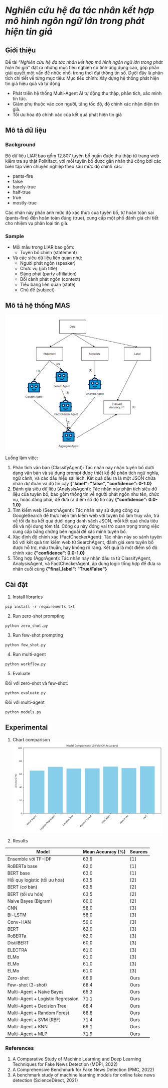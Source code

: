 # *Nghiên cứu hệ đa tác nhân kết hợp mô hình ngôn ngữ lớn trong phát hiện tin giả*

## Giới thiệu
Đề tài “*Nghiên cứu hệ đa tác nhân kết hợp mô hình ngôn ngữ lớn trong phát hiện tin giả*” đặt ra những mục tiêu nghiên có tính ứng dụng cao, góp phần giải quyết một vấn đề nhức nhối trong thời đại thông tin số. Dưới đây là phân tích chi tiết về từng mục tiêu: 
Mục tiêu chính: Xây dựng hệ thống phát hiện tin giả hiệu quả và tự động

- Phát triển hệ thống Multi-Agent AI tự động thu thập, phân tích, xác minh tin tức. 
- Giảm phụ thuộc vào con người, tăng tốc độ, độ chính xác nhận diện tin giả. 
- Tối ưu hóa độ chính xác của kết quả phát hiện tin giả

## Mô tả dữ liệu
### Background
Bộ dữ liệu LIAR bao gồm 12.807 tuyên bố ngắn được thu thập từ trang web kiểm tra sự thật Politifact, với mỗi tuyên bố được gắn nhãn thủ công bởi các biên tập viên chuyên nghiệp theo sáu mức độ chính xác:  
- pants-fire
- false
- barely-true
- half-true
- true
- mostly-true

Các nhãn này phản ánh mức độ xác thực của tuyên bố, từ 
hoàn toàn sai (pants-fire) đến hoàn toàn đúng (true), cung cấp một phổ đánh giá chi tiết cho nhiệm vụ phân loại tin giả.

### Sample
- Mỗi mẫu trong LIAR bao gồm:
  - Tuyên bố chính (statement)
- Và các siêu dữ liệu liên quan như:
  - Người phát ngôn (speaker) 
  - Chức vụ (job title)
  - Đảng phái (party affiliation) 
  - Bối cảnh phát ngôn (context)
  - Tiểu bang liên quan (state)
  - Chủ đề (subject)


## Mô tả hệ thống MAS
![mas](./assets/image.png)

Luồng làm việc:
1. Phân tích văn bản (ClassifyAgent): Tác nhân này nhận tuyên bố dưới dạng văn bản và sử dụng prompt được thiết kế để phân tích ngữ nghĩa, ngữ cảnh, và các dấu hiệu sai lệch. Kết quả đầu ra là một JSON chứa nhãn dự đoán và độ tin cậy **{"label": "false", "confidence": 0-1.0}**
2. Đánh giá siêu dữ liệu (AnalysisAgent): Tác nhân này phân tích siêu dữ liệu của tuyên bố, bao gồm thông tin về người phát ngôn như tên, chức vụ, hoặc đảng phái, để đưa ra điểm số độ tin cậy **{"confidence": 0.0-1.0}**
3. Tìm kiếm web (SearchAgent): Tác nhân này sử dụng công cụ GoogleSearch để thực hiện tìm kiếm web với tuyên bố làm truy vấn, trả về tối đa ba kết quả dưới dạng danh sách JSON, mỗi kết quả chứa tiêu đề và nội dung tóm tắt. Công cụ này đóng vai trò quan trọng trong việc cung cấp bằng chứng bên ngoài để xác minh tuyên bố.
4. Xác định độ chính xác (FactCheckerAgent): Tác nhân này so sánh tuyên bố với kết quả tìm kiếm web từ SearchAgent, đánh giá xem tuyên bố được hỗ trợ, mâu thuẫn, hay không rõ ràng. Kết quả là một điểm số độ chính xác **{"confidence": 0.0-1.0}**
5. Tổng hợp (AggrAgent): Tác nhân này nhận đầu ra từ ClassifyAgent, 
AnalysisAgent, và FactCheckerAgent, áp dụng logic tổng hợp để đưa ra nhãn cuối cùng **{"final_label": "True/False"}**

## Cài đặt

1. Install libraries
```console
pip install -r requirements.txt
```
2. Run zero-shot prompting 
```console
python zero_shot.py
```
3. Run few-shot prompting
```console
python few_shot.py
```
4. Run multi-agent
```console
python workflow.py
```

5. Evaluate

Đối với zero-shot và few-shot:
```console
python evaluate.py
```
Đối với multi-agent
```console
python models.py
```

## Experimental

1. Chart comparison
![chart](./assets/model_accuracy_comparison.png)

2. Results

| Model                             | Mean Accuracy (%) | Sources |
| --------------------------------- | ----------------- | ------- |
| Ensemble với TF-IDF               | 63,9              | [1]     |
| RoBERTa base                      | 62,0              | [1]     |
| BERT base                         | 63,0              | [1]     |
| Hồi quy logistic (tối ưu hóa)     | 63,5              | [2]     |
| BERT (cơ bản)                     | 63,5              | [2]     |
| BERT (tối ưu hóa)                 | 63,5              | [2]     |
| Naive Bayes (Bigram)              | 60,0              | [2]     |
| CNN                               | 58,0              | [3]     |
| Bi-LSTM                           | 58,0              | [3]     |
| Conv-HAN                          | 59,0              | [3]     |
| BERT                              | 62,0              | [3]     |
| RoBERTa                           | 62,0              | [3]     |
| DistilBERT                        | 60,0              | [3]     |
| ELECTRA                           | 61,0              | [3]     |
| ELMo                              | 61,0              | [3]     |
| ELMo                              | 61,0              | [3]     |
| ELMo                              | 61,0              | [3]     |
| Zero-shot                         | 66.9              | Ours    |
| Few-shot (3-shot)                 | 68.4              | Ours    |
| Multi-Agent + Naive Bayes         | 65.3              | Ours    |
| Multi-Agent + Logistic Regression | 71.1              | Ours    |
| Multi-Agent + Decision Tree       | 68.4              | Ours    |
| Multi-Agent + Random Forest       | 68.8              | Ours    |
| Multi-Agent + SVM (RBF)           | 71.4              | Ours    |
| Multi-Agent + KNN                 | 69.1              | Ours    |
| Multi-Agent + MLP                 | 71.9              | Ours    |

### References

1. A Comparative Study of Machine Learning and Deep Learning Techniques for Fake News Detection (MDPI, 2022)
2. A Comprehensive Benchmark for Fake News Detection (PMC, 2022)
3. A benchmark study of machine learning models for online fake news detection (ScienceDirect, 2021)